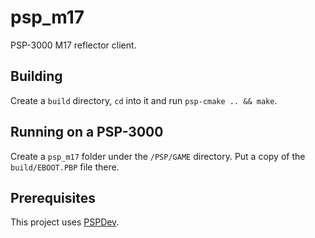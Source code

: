 # psp_m17
PSP-3000 M17 reflector client. 

## Building
Create a `build` directory, `cd` into it and run `psp-cmake .. && make`.

## Running on a PSP-3000
Create a `psp_m17` folder under the `/PSP/GAME` directory. Put a copy of the `build/EBOOT.PBP` file there.

## Prerequisites
This project uses [PSPDev](https://github.com/pspdev).
